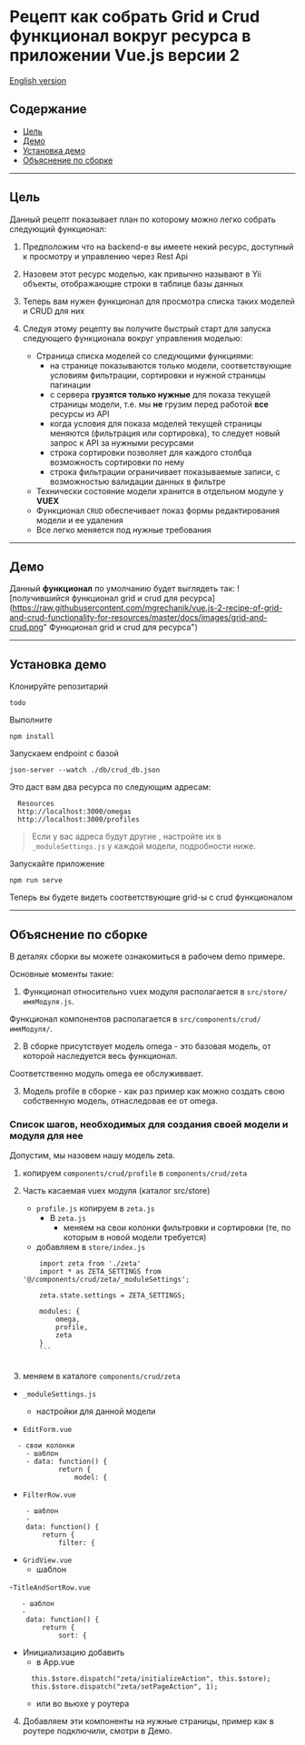 # Рецепт как собрать Grid и Crud функционал вокруг ресурса в приложении Vue.js версии 2

[English version](../README.md)

## Содержание

* [Цель](#goal)
* [Демо](#demo)
* [Установка демо](#installing)
* [Объяснение по сборке](#explanation)




---

## Цель <span id="goal"></span>

Данный рецепт показывает план по которому можно легко собрать следующий функционал:

1. Предположим что на backend-е вы имеете некий ресурс, доступный к просмотру и управлению через Rest Api
2. Назовем этот ресурс моделью, как привычно называют в Yii объекты, отображающие строки в таблице базы данных 
3. Теперь вам нужен функционал для просмотра списка таких моделей и CRUD для них
4. Следуя этому рецепту вы получите быстрый старт для запуска следующего функционала вокруг управления моделью:

    * Страница списка моделей со следующими функциями:
	  * на странице показываются только модели, соответствующие условиям фильтрации, сортировки и нужной страницы пагинации
	  * с сервера **грузятся только нужные** для показа текущей страницы модели, т.е. мы **не** грузим перед работой **все** ресурсы из API
	  * когда условия для показа моделей текущей страницы меняются (фильтрация или сортировка), то следует новый запрос к API за нужными ресурсами
	  * строка сортировки позволяет для каждого столбца возможность сортировки по нему 
	  * строка фильтрации ограничивает показываемые записи, с возможностью валидации данных в фильтре
    * Технически состояние модели хранится в отдельном модуле у **VUEX**
	* Функционал ```CRUD``` обеспечивает показ формы редактирования модели и ее удаления
	* Все легко меняется под нужные требования

---

## Демо <span id="demo"></span>

Данный **функционал** по умолчанию будет выглядеть так:
![получившийся функционал grid и crud для ресурса](https://raw.githubusercontent.com/mgrechanik/vue.js-2-recipe-of-grid-and-crud-functionality-for-resources/master/docs/images/grid-and-crud.png" Функционал grid и crud для ресурса")
	
---
    
## Установка демо <span id="installing"></span>

Клонируйте репозитарий

```
todo
```

Выполните
```
npm install
```

Запускаем endpoint с базой
```
json-server --watch ./db/crud_db.json
```

Это даст вам два ресурса по следующим адресам:

```
  Resources
  http://localhost:3000/omegas
  http://localhost:3000/profiles
```
> Если у вас адреса будут другие , настройте их в ```_moduleSettings.js``` у каждой модели, подробности ниже.

Запускайте приложение

```
npm run serve
```

Теперь вы будете видеть соответствующие grid-ы с crud функционалом

---

## Объяснение по сборке  <span id="explanation"></span> 

В деталях сборки вы можете ознакомиться в рабочем demo примере.

Основные моменты такие:

1) Функционал относительно vuex модуля располагается в ```src/store/имяМодуля.js```.

Функционал компонентов располагается в ```src/components/crud/имяМодуля/```.

2) В сборке присутствует модель omega - это базовая модель, от которой наследуется весь функционал.

Соответственно модуль omega ее обслуживвает.

3) Модель profile в сборке - как раз пример как можно создать свою собственную модель, отнаследовав ее от omega.


### Список шагов, необходимых для создания своей модели и модуля для нее

Допустим, мы назовем нашу модель zeta.

1) копируем ```components/crud/profile``` в ```components/crud/zeta```

2) Часть касаемая vuex модуля (каталог src/store)

    - ```profile.js``` копируем в ```zeta.js```
	   * В ```zeta.js```
	     - меняем на свои колонки фильтровки и сортировки (те, по которым в новой модели требуется)
	- добавляем в ```store/index.js```
	```
		import zeta from './zeta'
		import * as ZETA_SETTINGS from '@/components/crud/zeta/_moduleSettings';

		zeta.state.settings = ZETA_SETTINGS;

		modules: {
			omega,
			profile,
			zeta
		}
		```
		
3) меняем в каталоге ```components/crud/zeta```

- ```_moduleSettings.js```
  - настройки для данной модели
  
- ```EditForm.vue```
```
  - свои колонки
    - шаблон
	- data: function() {
			return {
				model: {
```		
		
- ```FilterRow.vue```
```
    - шаблон
	-
	data: function() {
		return {
			filter: {	
```	

		
- ```GridView.vue```
  - шаблон

-```TitleAndSortRow.vue```
```
   - шаблон
   -
	data: function() {
		return {
			sort: {    
```

- Инициализацию добавить 
  - в App.vue
  ```
    this.$store.dispatch("zeta/initializeAction", this.$store);    
    this.$store.dispatch("zeta/setPageAction", 1);     
  ```	
  - или во вьюхе у роутера
  
4) Добавляем эти компоненты на нужные страницы, пример как в роутере подключили, смотри в Демо.  